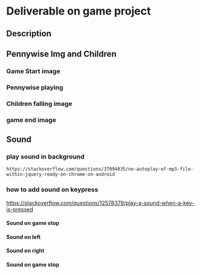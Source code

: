 # Deliverable on game project

## Description

## Pennywise Img and Children

### Game Start image

### Pennywise playing

### Children falling image

### game end image

## Sound

### play sound in background

    https://stackoverflow.com/questions/37094035/no-autoplay-of-mp3-file-within-jquery-ready-on-chrome-on-android 


### how to add sound on keypress
https://stackoverflow.com/questions/12578379/play-a-sound-when-a-key-is-pressed

#### Sound on game stop

#### Sound on left 

#### Sound on right 

#### Sound on game stop

